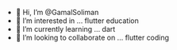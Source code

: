 - 👋 Hi, I’m @GamalSoliman
- 👀 I’m interested in ... flutter education
- 🌱 I’m currently learning ... dart
- 💞️ I’m looking to collaborate on ... flutter coding


<!---
GamalSoliman/GamalSoliman is a ✨ special ✨ repository because its `README.md` (this file) appears on your GitHub profile.
You can click the Preview link to take a look at your changes.
--->
